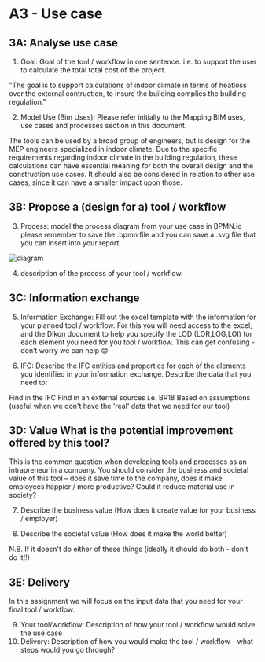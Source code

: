 # A3 - Use case

## 3A: Analyse use case

1. Goal: Goal of the tool / workflow in one sentence. i.e. to support the user to calculate the total total cost of the project.

"The goal is to support calculations of indoor climate in terms of heatloss over the external contruction, to insure the building complies the building regulation." 


2. Model Use (Bim Uses): Please refer initially to the Mapping BIM uses, use cases and processes section in this document.

The tools can be used by a broad group of engineers, but is design for the MEP engineers specialized in indoor climate. Due to the specific requirements regarding indoor climate in the building regulation, these calculations can have essential meaning for both the overall design and the construction use cases. It should also be considered in relation to other use cases, since it can have a smaller impact upon those. 

## 3B: Propose a (design for a) tool / workflow

3. Process: model the process diagram from your use case in BPMN.io please remember to save the .bpmn file and you can save a .svg file that you can insert into your report.


![diagram](https://user-images.githubusercontent.com/112874093/197334057-464f3b44-ef7c-4b0f-9583-37179d856fc4.svg)


4. description of the process of your tool / workflow.

## 3C: Information exchange

5. Information Exchange: Fill out the excel template with the information for your planned tool / workflow. For this you will need access to the excel, and the Dikon document to help you specify the LOD (LOR,LOG,LOI) for each element you need for you tool / workflow. This can get confusing - don’t worry we can help 😊

6. IFC: Describe the IFC entities and properties for each of the elements you identified in your information exchange. Describe the data that you need to:

Find in the IFC
Find in an external sources i.e. BR18
Based on assumptions (useful when we don't have the 'real' data that we need for our tool)

## 3D: Value What is the potential improvement offered by this tool?

This is the common question when developing tools and processes as an intrapreneur in a company. You should consider the business and societal value of this tool – does it save time to the company, does it make employees happier / more productive? Could it reduce material use in society?

7. Describe the business value (How does it create value for your business / employer)

8. Describe the societal value (How does it make the world better)

N.B. If it doesn't do either of these things (ideally it should do both - don't do it!!)

## 3E: Delivery

In this assignment we will focus on the input data that you need for your final tool / workflow. 

9. Your tool/workflow: Description of how your tool / workflow would solve the use case 
10. Delivery: Description of how you would make the tool / workflow - what steps would you go through?

